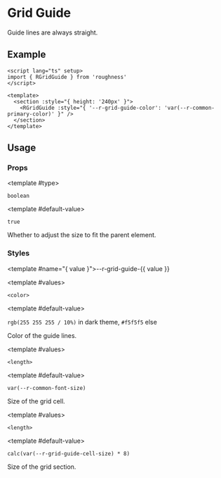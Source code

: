 <script lang="ts" setup>
import { RDetails, RGridGuide, RSpace, RTable } from 'roughness'
</script>

# Grid Guide

Guide lines are always straight.

## Example

<RDetails>
  <template #summary>Show Code</template>

```vue
<script lang="ts" setup>
import { RGridGuide } from 'roughness'
</script>

<template>
  <section :style="{ height: '240px' }">
    <RGridGuide :style="{ '--r-grid-guide-color': 'var(--r-common-primary-color)' }" />
  </section>
</template>
```

</RDetails>

<section :style="{ height: '240px' }">
  <RGridGuide :style="{ '--r-grid-guide-color': 'var(--r-common-primary-color)' }" />
</section>

## Usage

### Props

<RPropsTable>

  <RProp name="responsive">

  <template #type>

  `boolean`

  </template>

  <template #default-value>

  `true`

  </template>

  Whether to adjust the size to fit the parent element.

  </RProp>

</RPropsTable>

### Styles

<RStylesTable>

  <template #name="{ value }">--r-grid-guide-{{ value }}</template>

  <RStyle name="color">

  <template #values>

  `<color>`

  </template>

  <template #default-value>

  `rgb(255 255 255 / 10%)` in dark theme, `#f5f5f5` else

  </template>

  Color of the guide lines.

  </RStyle>

  <RStyle name="cell-size">

  <template #values>

  `<length>`

  </template>

  <template #default-value>

  `var(--r-common-font-size)`

  </template>

  Size of the grid cell.

  </RStyle>

  <RStyle name="section-size">

  <template #values>

  `<length>`

  </template>

  <template #default-value>

  `calc(var(--r-grid-guide-cell-size) * 8)`

  </template>

  Size of the grid section.

  </RStyle>

</RStylesTable>
